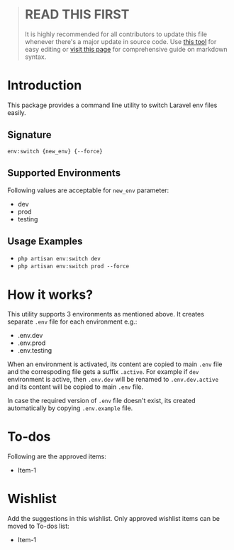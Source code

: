 > # READ THIS FIRST
> It is highly recommended for all contributors to update this file whenever there's a major update in source code. Use [this tool](https://stackedit.io/app#) for easy editing or [visit this page](https://help.github.com/articles/basic-writing-and-formatting-syntax/) for comprehensive guide on markdown syntax.

# Introduction
This package provides a command line utility to switch Laravel env files easily.

## Signature
`env:switch {new_env} {--force}`

## Supported Environments
Following values are acceptable for `new_env` parameter:
- dev
- prod
- testing

## Usage Examples
- `php artisan env:switch dev`
- `php artisan env:switch prod --force`

# How it works?
This utility supports 3 environments as mentioned above. It creates separate `.env` file for each environment e.g.:
- .env.dev
- .env.prod
- .env.testing

When an environment is activated, its content are copied to main `.env` file and the correspoding file gets a suffix `.active`. For example if `dev` environment is active, then `.env.dev` will be renamed to `.env.dev.active` and its content will be copied to main `.env` file.

In case the required version of `.env` file doesn't exist, its created automatically by copying `.env.example` file.

# To-dos
Following are the approved items:
- Item-1

# Wishlist
Add the suggestions in this wishlist. Only approved wishlist items can be moved to To-dos list:
- Item-1